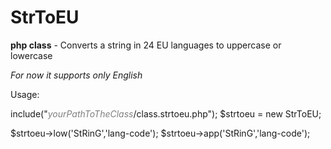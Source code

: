 # StrToEU
<b>php class</b> - Converts a string in 24 EU languages to uppercase or lowercase

<i>For now it supports only English</i>

<p style="sont-size:110%;">
Usage:

include("<i style="color:grey">yourPathToTheClass</i>/class.strtoeu.php");
$strtoeu = new StrToEU;

$strtoeu->low('StRinG','lang-code');
$strtoeu->app('StRinG','lang-code');

</p>
